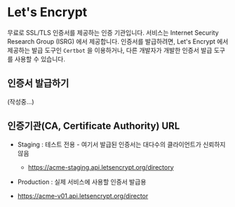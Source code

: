 # Let's Encrypt

무료로 SSL/TLS 인증서를 제공하는 인증 기관입니다. 서비스는 Internet Security Research Group (ISRG) 에서 제공합니다.
인증서를 발급하려면, Let's Encrypt 에서 제공하는 발급 도구인 `Certbot` 을 이용하거나, 다른 개발자가 개발한 인증서 발급 도구를 사용할 수 있습니다.

## 인증서 발급하기
(작성중...)

## 인증기관(CA, Certificate Authority) URL
- Staging : 테스트 전용 - 여기서 발급된 인증서는 대다수의 클라이언트가 신뢰하지 않음
  - https://acme-staging.api.letsencrypt.org/directory

 - Production : 실제 서비스에 사용할 인증서 발급용
  - https://acme-v01.api.letsencrypt.org/director
